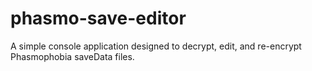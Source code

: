 # phasmo-save-editor
A simple console application designed to decrypt, edit, and re-encrypt Phasmophobia saveData files.  
